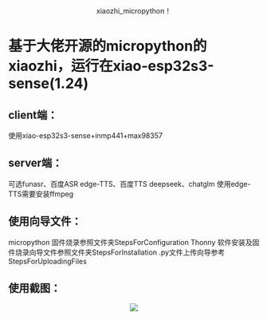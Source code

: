 <p align="center">  
xiaozhi_micropython！  
</p>   

# 基于大佬开源的micropython的xiaozhi，运行在xiao-esp32s3-sense(1.24)

## client端：
使用xiao-esp32s3-sense+inmp441+max98357

## server端：
可选funasr、百度ASR
edge-TTS、百度TTS
deepseek、chatglm
使用edge-TTS需要安装ffmpeg

## 使用向导文件：
micropython 固件烧录参照文件夹StepsForConfiguration
Thonny 软件安装及固件烧录向导文件参照文件夹StepsForInstallation
.py文件上传向导参考StepsForUploadingFiles

## 使用截图：
<div align="center">
  <img src="https://github.com/zhou19830318/xiaozhi_micropython/blob/main/xiaozhi%20_AI.png">
</div>
